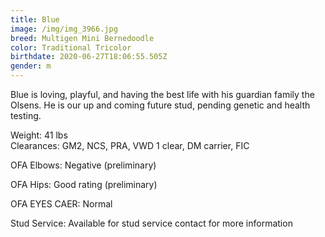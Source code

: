 ```yaml
---
title: Blue
image: /img/img_3966.jpg
breed: Multigen Mini Bernedoodle
color: Traditional Tricolor
birthdate: 2020-06-27T18:06:55.505Z
gender: m
---
```

Blue is loving, playful, and having the best life with his guardian family the Olsens. He is our up and coming future stud, pending genetic and health testing.

Weight: 41 lbs\
Clearances: GM2, NCS, PRA, VWD 1 clear, DM carrier, FIC

OFA Elbows: Negative (preliminary)

OFA Hips: Good rating (preliminary)

OFA EYES CAER: Normal



Stud Service: Available for stud service contact for more information
